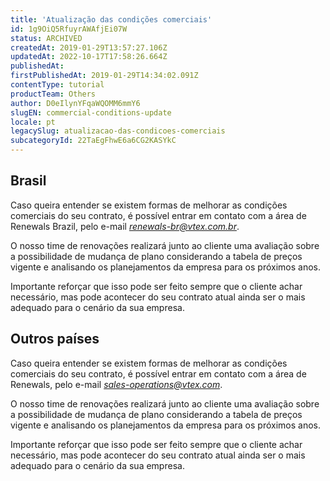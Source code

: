 ```yaml
---
title: 'Atualização das condições comerciais'
id: 1g9OiQ5RfuyrAWAfjEi07W
status: ARCHIVED
createdAt: 2019-01-29T13:57:27.106Z
updatedAt: 2022-10-17T17:58:26.664Z
publishedAt: 
firstPublishedAt: 2019-01-29T14:34:02.091Z
contentType: tutorial
productTeam: Others
author: D0eIlynYFqaWQOMM6mmY6
slugEN: commercial-conditions-update
locale: pt
legacySlug: atualizacao-das-condicoes-comerciais
subcategoryId: 22TaEgFhwE6a6CG2KASYkC
---
```


## Brasil

Caso queira entender se existem formas de melhorar as condições comerciais do seu contrato, é possível entrar em contato com a área de Renewals Brazil, pelo e-mail *renewals-br@vtex.com.br*.

O nosso time de renovações realizará junto ao cliente uma avaliação sobre a possibilidade de mudança de plano considerando a tabela de preços vigente e analisando os planejamentos da empresa para os próximos anos.

Importante reforçar que isso pode ser feito sempre que o cliente achar necessário, mas pode acontecer do seu contrato atual ainda ser o mais adequado para o cenário da sua empresa.

## Outros países

Caso queira entender se existem formas de melhorar as condições comerciais do seu contrato, é possível entrar em contato com a área de Renewals, pelo e-mail  *sales-operations@vtex.com*.

O nosso time de renovações realizará junto ao cliente uma avaliação sobre a possibilidade de mudança de plano considerando a tabela de preços vigente e analisando os planejamentos da empresa para os próximos anos.

Importante reforçar que isso pode ser feito sempre que o cliente achar necessário, mas pode acontecer do seu contrato atual ainda ser o mais adequado para o cenário da sua empresa.
